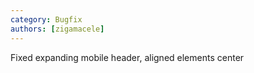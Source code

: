 ```yaml
---
category: Bugfix
authors: [zigamacele]
---
```


Fixed expanding mobile header, aligned elements center
